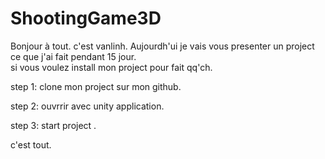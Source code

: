 # ShootingGame3D
Bonjour à tout. c'est vanlinh. Aujourdh'ui je vais vous presenter un project ce que j'ai fait pendant 15 jour.                                                
si vous voulez install mon project pour fait qq'ch.

step 1: clone mon project sur mon github.

step 2: ouvrrir avec unity application.

step 3: start project .

c'est tout.
